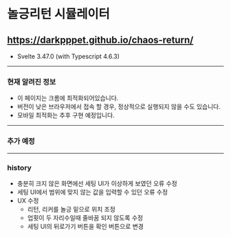# 놀긍리턴 시뮬레이터

## https://darkpppet.github.io/chaos-return/

* Svelte 3.47.0 (with Typescript 4.6.3)

---

### 현재 알려진 정보
- 이 페이지는 크롬에 최적화되어있습니다.
- 버전이 낮은 브라우저에서 접속 할 경우, 정상적으로 실행되지 않을 수도 있습니다.
- 모바일 최적화는 추후 구현 예정입니다.

---

### 추가 예정

---

### history
- 충분히 크지 않은 화면에선 세팅 UI가 이상하게 보였던 오류 수정
- 세팅 UI에서 범위에 맞지 않는 값을 입력할 수 있던 오류 수정
- UX 수정
  + 리턴, 리커를 놀긍 밑으로 위치 조정
  + 업횟이 두 자리수일때 줄바꿈 되지 않도록 수정
  + 세팅 UI의 뒤로가기 버튼을 확인 버튼으로 변경
